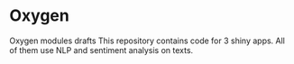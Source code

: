 # Oxygen
Oxygen modules drafts
This repository contains code for 3 shiny apps. All of them use NLP and sentiment analysis on texts.
